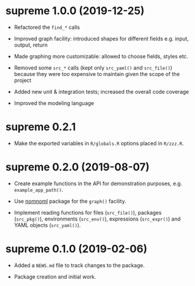 
# supreme 1.0.0 (2019-12-25)

+ Refactored the `find_*` calls

+ Improved graph facility: introduced shapes for different fields e.g. input, output, 
  return

+ Made graphing more customizable: allowed to choose fields, styles etc.

+ Removed some `src_*` calls (kept only `src_yaml()` and `src_file()`) because they
  were too expensive to maintain given the scope of the project

+ Added new unit & integration tests; increased the overall code coverage

+ Improved the modeling language


# supreme 0.2.1

+ Make the exported variables in `R/globals.R` options placed in `R/zzz.R`.


# supreme 0.2.0 (2019-08-07)

+ Create example functions in the API for demonstration purposes, e.g.
`example_app_path()`.

+ Use [nomnoml](https://cran.r-project.org/package=nomnoml) package for the `graph()`
facility.

+ Implement reading functions for files (`src_file()`), packages (`src_pkg()`),
environments (`src_env()`), expressions (`src_expr()`) and YAML objects
(`src_yaml()`).


# supreme 0.1.0 (2019-02-06)

+ Added a `NEWS.md` file to track changes to the package.

+ Package creation and initial work.


